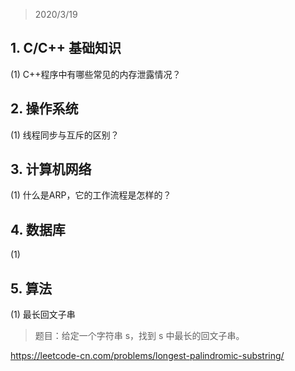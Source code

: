 > 2020/3/19 

## 1. C/C++ 基础知识
(1) C++程序中有哪些常见的内存泄露情况？

## 2. 操作系统
(1) 线程同步与互斥的区别？

## 3. 计算机网络
(1) 什么是ARP，它的工作流程是怎样的？

## 4. 数据库
(1) 

## 5. 算法
(1) 最长回文子串

> 题目：给定一个字符串 s，找到 s 中最长的回文子串。

https://leetcode-cn.com/problems/longest-palindromic-substring/